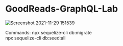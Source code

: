 # GoodReads-GraphQL-Lab

![Screenshot 2021-11-29 151539](https://user-images.githubusercontent.com/38056943/143874629-34bbc074-ab66-4bd8-9ebd-61588e655896.png)

Commands:
npx sequelize-cli db:migrate  
npx sequelize-cli db:seed:all
